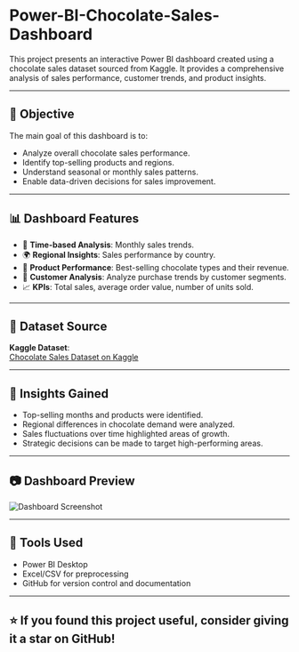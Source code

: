 # Power-BI-Chocolate-Sales-Dashboard
This project presents an interactive Power BI dashboard created using a chocolate sales dataset sourced from Kaggle. It provides a comprehensive analysis of sales performance, customer trends, and product insights.

---

## 📌 Objective

The main goal of this dashboard is to:
- Analyze overall chocolate sales performance.
- Identify top-selling products and regions.
- Understand seasonal or monthly sales patterns.
- Enable data-driven decisions for sales improvement.

---

## 📊 Dashboard Features

- 📅 **Time-based Analysis**: Monthly sales trends.
- 🌍 **Regional Insights**: Sales performance by country.
- 🍫 **Product Performance**: Best-selling chocolate types and their revenue.
- 🧍 **Customer Analysis**: Analyze purchase trends by customer segments.
- 📈 **KPIs**: Total sales, average order value, number of units sold.

---

## 📂 Dataset Source

**Kaggle Dataset**:  
[Chocolate Sales Dataset on Kaggle](https://github.com/RaginiAG/Power-BI-Chocolate-Sales-Dashboard/blob/main/Chocolate%20Sales%20Data.xlsx)

---

## 🧠 Insights Gained

- Top-selling months and products were identified.
- Regional differences in chocolate demand were analyzed.
- Sales fluctuations over time highlighted areas of growth.
- Strategic decisions can be made to target high-performing areas.

---

## 📷 Dashboard Preview

![Dashboard Screenshot]()  

---

## 🔧 Tools Used

- Power BI Desktop
- Excel/CSV for preprocessing
- GitHub for version control and documentation

---

  ## ⭐️ If you found this project useful, consider giving it a star on GitHub!
